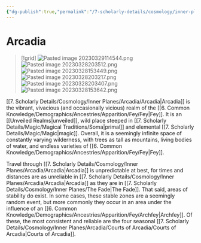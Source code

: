 ```yaml
---
{"dg-publish":true,"permalink":"/7-scholarly-details/cosmology/inner-planes/arcadia/arcadia/","noteIcon":""}
---
```


# Arcadia

>[!grid]
>![Pasted image 20230329114544.png](/img/user/x.%20Assets/Attachments/Pasted%20image%2020230329114544.png)
>![Pasted image 20230328203512.png](/img/user/x.%20Assets/Attachments/Pasted%20image%2020230328203512.png)
>![Pasted image 20230328153449.png](/img/user/x.%20Assets/Attachments/Pasted%20image%2020230328153449.png)
![Pasted image 20230328203217.png](/img/user/x.%20Assets/Attachments/Pasted%20image%2020230328203217.png)
![Pasted image 20230328203407.png](/img/user/x.%20Assets/Attachments/Pasted%20image%2020230328203407.png)
![Pasted image 20230328153642.png](/img/user/x.%20Assets/Attachments/Pasted%20image%2020230328153642.png)

[[7. Scholarly Details/Cosmology/Inner Planes/Arcadia/Arcadia\|Arcadia]] is the vibrant, vivacious (and occasionally vicious) realm of the [[6. Common Knowledge/Demographics/Ancestries/Apparition/Fey/Fey\|Fey]]. It is an [[Unveiled Realms\|unveiled]], wild place steeped in [[7. Scholarly Details/Magic/Magical Traditions/Soma\|primal]] and elemental [[7. Scholarly Details/Magic/Magic\|magic]]. Overall, it is a seemingly infinite space of constantly varying wilderness, with trees as tall as mountains, living bodies of water, and endless varieties of [[6. Common Knowledge/Demographics/Ancestries/Apparition/Fey/Fey\|Fey]]. 

Travel through [[7. Scholarly Details/Cosmology/Inner Planes/Arcadia/Arcadia\|Arcadia]] is unpredictable at best, for times and distances are as unreliable in [[7. Scholarly Details/Cosmology/Inner Planes/Arcadia/Arcadia\|Arcadia]] as they are in [[7. Scholarly Details/Cosmology/Inner Planes/The Fade\|The Fade]]. That said, areas of stability do exist. In some cases, these stable zones are a seemingly random event, but more commonly they occur in an area under the influence of an [[6. Common Knowledge/Demographics/Ancestries/Apparition/Fey/Archfey\|Archfey]]. Of these, the most consistent and reliable are the four seasonal [[7. Scholarly Details/Cosmology/Inner Planes/Arcadia/Courts of Arcadia/Courts of Arcadia\|Courts of Arcadia]]. 

